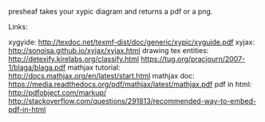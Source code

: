 presheaf takes your xypic diagram and returns a pdf or a png.

Links:

xygyide: http://texdoc.net/texmf-dist/doc/generic/xypic/xyguide.pdf
xyjax: http://sonoisa.github.io/xyjax/xyjax.html
drawing tex entities: http://detexify.kirelabs.org/classify.html
https://tug.org/pracjourn/2007-1/blaga/blaga.pdf
mathjax tutorial: http://docs.mathjax.org/en/latest/start.html
mathjax doc: https://media.readthedocs.org/pdf/mathjax/latest/mathjax.pdf
pdf in html: http://pdfobject.com/markup/
  http://stackoverflow.com/questions/291813/recommended-way-to-embed-pdf-in-html
